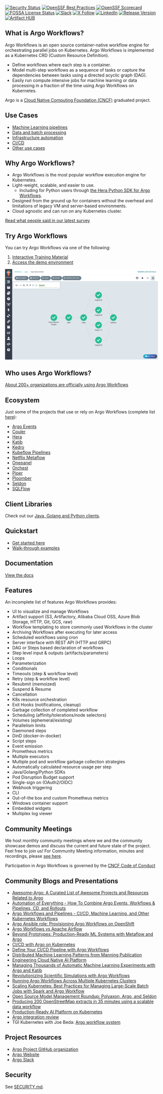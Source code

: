 <!-- markdownlint-disable-next-line MD041 -->
[![Security Status](https://github.com/argoproj/argo-workflows/actions/workflows/snyk.yml/badge.svg?branch=main)](https://github.com/argoproj/argo-workflows/actions/workflows/snyk.yml?query=branch%3Amain)
[![OpenSSF Best Practices](https://bestpractices.coreinfrastructure.org/projects/3830/badge)](https://bestpractices.coreinfrastructure.org/projects/3830)
[![OpenSSF Scorecard](https://api.securityscorecards.dev/projects/github.com/argoproj/argo-workflows/badge)](https://api.securityscorecards.dev/projects/github.com/argoproj/argo-workflows)
[![FOSSA License Status](https://app.fossa.com/api/projects/git%2Bgithub.com%2Fargoproj%2Fargo-workflows.svg?type=shield)](https://app.fossa.com/projects/git%2Bgithub.com%2Fargoproj%2Fargo-workflows?ref=badge_shield)
[![Slack](https://img.shields.io/badge/slack-argoproj-brightgreen.svg?logo=slack)](https://argoproj.github.io/community/join-slack)
[![X Follow](https://img.shields.io/twitter/follow/argoproj?style=social)](https://x.com/argoproj)
[![LinkedIn](https://img.shields.io/badge/LinkedIn-argoproj-blue.svg?logo=linkedin)](https://www.linkedin.com/company/argoproj/)
[![Release Version](https://img.shields.io/github/v/release/argoproj/argo-workflows?label=argo-workflows)](https://github.com/argoproj/argo-workflows/releases/latest)
[![Artifact HUB](https://img.shields.io/endpoint?url=https://artifacthub.io/badge/repository/argo-workflows)](https://artifacthub.io/packages/helm/argo/argo-workflows)

## What is Argo Workflows?

Argo Workflows is an open source container-native workflow engine for orchestrating parallel jobs on Kubernetes.
Argo Workflows is implemented as a Kubernetes CRD (Custom Resource Definition).

* Define workflows where each step is a container.
* Model multi-step workflows as a sequence of tasks or capture the dependencies between tasks using a directed acyclic graph (DAG).
* Easily run compute intensive jobs for machine learning or data processing in a fraction of the time using Argo Workflows on Kubernetes.

Argo is a [Cloud Native Computing Foundation (CNCF)](https://cncf.io/) graduated project.

## Use Cases

* [Machine Learning pipelines](https://argo-workflows.readthedocs.io/en/latest/use-cases/machine-learning/)
* [Data and batch processing](https://argo-workflows.readthedocs.io/en/latest/use-cases/data-processing/)
* [Infrastructure automation](https://argo-workflows.readthedocs.io/en/latest/use-cases/infrastructure-automation/)
* [CI/CD](https://argo-workflows.readthedocs.io/en/latest/use-cases/ci-cd/)
* [Other use cases](https://argo-workflows.readthedocs.io/en/latest/use-cases/other/)

## Why Argo Workflows?

* Argo Workflows is the most popular workflow execution engine for Kubernetes.
* Light-weight, scalable, and easier to use.
    * Including for Python users through [the Hera Python SDK for Argo Workflows](https://hera.readthedocs.io/en/stable/).
* Designed from the ground up for containers without the overhead and limitations of legacy VM and server-based environments.
* Cloud agnostic and can run on any Kubernetes cluster.

[Read what people said in our latest survey](https://blog.argoproj.io/argo-workflows-events-2023-user-survey-results-82c53bc30543)

## Try Argo Workflows

You can try Argo Workflows via one of the following:

1. [Interactive Training Material](https://killercoda.com/argoproj/course/argo-workflows/)
1. [Access the demo environment](https://workflows.apps.argoproj.io/workflows/argo)

![Screenshot](docs/assets/screenshot.png)

## Who uses Argo Workflows?

[About 200+ organizations are officially using Argo Workflows](USERS.md)

## Ecosystem

Just some of the projects that use or rely on Argo Workflows (complete list [here](https://github.com/akuity/awesome-argo#ecosystem-projects)):

* [Argo Events](https://github.com/argoproj/argo-events)
* [Couler](https://github.com/couler-proj/couler)
* [Hera](https://github.com/argoproj-labs/hera-workflows)
* [Katib](https://github.com/kubeflow/katib)
* [Kedro](https://kedro.readthedocs.io/en/stable/)
* [Kubeflow Pipelines](https://github.com/kubeflow/pipelines)
* [Netflix Metaflow](https://metaflow.org)
* [Onepanel](https://github.com/onepanelio/onepanel)
* [Orchest](https://github.com/orchest/orchest/)
* [Piper](https://github.com/quickube/piper)
* [Ploomber](https://github.com/ploomber/ploomber)
* [Seldon](https://github.com/SeldonIO/seldon-core)
* [SQLFlow](https://github.com/sql-machine-learning/sqlflow)

## Client Libraries

Check out our [Java, Golang and Python clients](docs/client-libraries.md).

## Quickstart

* [Get started here](https://argo-workflows.readthedocs.io/en/latest/quick-start/)
* [Walk-through examples](https://argo-workflows.readthedocs.io/en/latest/walk-through/)

## Documentation

[View the docs](https://argo-workflows.readthedocs.io/en/latest/)

## Features

An incomplete list of features Argo Workflows provides:

* UI to visualize and manage Workflows
* Artifact support (S3, Artifactory, Alibaba Cloud OSS, Azure Blob Storage, HTTP, Git, GCS, raw)
* Workflow templating to store commonly used Workflows in the cluster
* Archiving Workflows after executing for later access
* Scheduled workflows using cron
* Server interface with REST API (HTTP and GRPC)
* DAG or Steps based declaration of workflows
* Step level input & outputs (artifacts/parameters)
* Loops
* Parameterization
* Conditionals
* Timeouts (step & workflow level)
* Retry (step & workflow level)
* Resubmit (memoized)
* Suspend & Resume
* Cancellation
* K8s resource orchestration
* Exit Hooks (notifications, cleanup)
* Garbage collection of completed workflow
* Scheduling (affinity/tolerations/node selectors)
* Volumes (ephemeral/existing)
* Parallelism limits
* Daemoned steps
* DinD (docker-in-docker)
* Script steps
* Event emission
* Prometheus metrics
* Multiple executors
* Multiple pod and workflow garbage collection strategies
* Automatically calculated resource usage per step
* Java/Golang/Python SDKs
* Pod Disruption Budget support
* Single-sign on (OAuth2/OIDC)
* Webhook triggering
* CLI
* Out-of-the box and custom Prometheus metrics
* Windows container support
* Embedded widgets
* Multiplex log viewer

## Community Meetings

We host monthly community meetings where we and the community showcase demos and discuss the current and future state of the project. Feel free to join us!
For Community Meeting information, minutes and recordings, please [see here](https://bit.ly/argo-wf-cmty-mtng).

Participation in Argo Workflows is governed by the [CNCF Code of Conduct](https://github.com/cncf/foundation/blob/master/code-of-conduct.md)

## Community Blogs and Presentations

* [Awesome-Argo: A Curated List of Awesome Projects and Resources Related to Argo](https://github.com/terrytangyuan/awesome-argo)
* [Automation of Everything - How To Combine Argo Events, Workflows & Pipelines, CD, and Rollouts](https://youtu.be/XNXJtxkUKeY)
* [Argo Workflows and Pipelines - CI/CD, Machine Learning, and Other Kubernetes Workflows](https://youtu.be/UMaivwrAyTA)
* [Argo Ansible role: Provisioning Argo Workflows on OpenShift](https://medium.com/@marekermk/provisioning-argo-on-openshift-with-ansible-and-kustomize-340a1fda8b50)
* [Argo Workflows vs Apache Airflow](http://bit.ly/30YNIvT)
* [Beyond Prototypes: Production-Ready ML Systems with Metaflow and Argo](https://github.com/terrytangyuan/public-talks/tree/main/talks/kubecon-na-2023-metaflow-argo)
* [CI/CD with Argo on Kubernetes](https://medium.com/@bouwe.ceunen/ci-cd-with-argo-on-kubernetes-28c1a99616a9)
* [Define Your CI/CD Pipeline with Argo Workflows](https://haque-zubair.medium.com/define-your-ci-cd-pipeline-with-argo-workflows-25aefb02fa63)
* [Distributed Machine Learning Patterns from Manning Publication](https://github.com/terrytangyuan/distributed-ml-patterns)
* [Engineering Cloud Native AI Platform](https://github.com/terrytangyuan/public-talks/tree/main/talks/platform-con-2024-engineering-cloud-native-ai-platform)
* [Managing Thousands of Automatic Machine Learning Experiments with Argo and Katib](https://github.com/terrytangyuan/public-talks/blob/main/talks/argocon-automl-experiments-2022)
* [Revolutionizing Scientific Simulations with Argo Workflows](https://www.youtube.com/watch?v=BYVf7GhfiRg)
* [Running Argo Workflows Across Multiple Kubernetes Clusters](https://admiralty.io/blog/running-argo-workflows-across-multiple-kubernetes-clusters/)
* [Scaling Kubernetes: Best Practices for Managing Large-Scale Batch Jobs with Spark and Argo Workflow](https://www.youtube.com/watch?v=KqEKRPjy4aE)
* [Open Source Model Management Roundup: Polyaxon, Argo, and Seldon](https://www.anaconda.com/blog/developer-blog/open-source-model-management-roundup-polyaxon-argo-and-seldon/)
* [Producing 200 OpenStreetMap extracts in 35 minutes using a scalable data workflow](https://www.interline.io/blog/scaling-openstreetmap-data-workflows/)
* [Production-Ready AI Platform on Kubernetes](https://github.com/terrytangyuan/public-talks/tree/main/talks/kubecon-europe-2024-production-ai-platform-on-k8s)
* [Argo integration review](http://dev.matt.hillsdon.net/2018/03/24/argo-integration-review.html)
* TGI Kubernetes with Joe Beda: [Argo workflow system](https://www.youtube.com/watch?v=M_rxPPLG8pU&start=859)

## Project Resources

* [Argo Project GitHub organization](https://github.com/argoproj)
* [Argo Website](https://argoproj.github.io/)
* [Argo Slack](https://argoproj.github.io/community/join-slack)

## Security

See [SECURITY.md](SECURITY.md).
